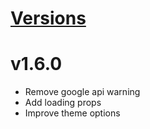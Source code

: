 # [Versions](https://github.com/Tracktor/treege-consumer/releases)

# v1.6.0
- Remove google api warning
- Add loading props
- Improve theme options
